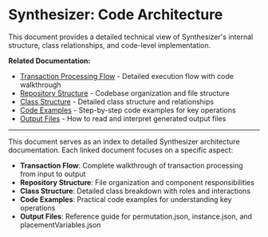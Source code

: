 # Synthesizer: Code Architecture

This document provides a detailed technical view of Synthesizer's internal structure, class relationships, and code-level implementation.

**Related Documentation:**

- [Transaction Processing Flow](./synthesizer-transaction-flow.md) - Detailed execution flow with code walkthrough
- [Repository Structure](./synthesizer-repository-structure.md) - Codebase organization and file structure
- [Class Structure](./synthesizer-class-structure.md) - Detailed class structure and relationships
- [Code Examples](./synthesizer-code-examples.md) - Step-by-step code examples for key operations
- [Output Files](./synthesizer-output-files.md) - How to read and interpret generated output files

---

This document serves as an index to detailed Synthesizer architecture documentation. Each linked document focuses on a specific aspect:

- **Transaction Flow**: Complete walkthrough of transaction processing from input to output
- **Repository Structure**: File organization and component responsibilities
- **Class Structure**: Detailed class breakdown with roles and interactions
- **Code Examples**: Practical code examples for understanding key operations
- **Output Files**: Reference guide for permutation.json, instance.json, and placementVariables.json

